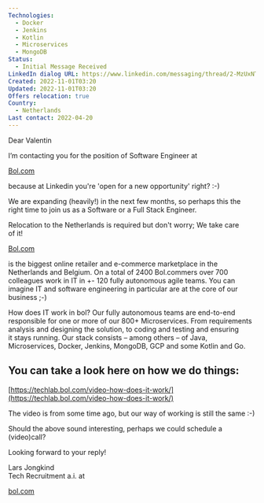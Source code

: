 ```yaml
---
Technologies:
  - Docker
  - Jenkins
  - Kotlin
  - Microservices
  - MongoDB
Status:
  - Initial Message Received
LinkedIn dialog URL: https://www.linkedin.com/messaging/thread/2-MzUxNTM4MTEtMDM3MS00NTE5LWI3MTAtYjc5YWQ2YzMzOTJmXzAxMg==/
Created: 2022-11-01T03:20
Updated: 2022-11-01T03:20
Offers relocation: true
Country:
  - Netherlands
Last contact: 2022-04-20
---
```

Dear Valentin  
  
I’m contacting you for the position of Software Engineer at  

[Bol.com](http://bol.com/)

because at Linkedin you're 'open for a new opportunity' right? :-)  
  
We are expanding (heavily!) in the next few months, so perhaps this the  
right time to join us as a Software or a Full Stack Engineer.  
  
Relocation to the Netherlands is required but don't worry; We take care  
of it!  

[Bol.com](http://bol.com/)

is the biggest online retailer and e-commerce marketplace in the  
Netherlands and Belgium. On a total of 2400 Bol.commers over 700  
colleagues work in IT in +- 120 fully autonomous agile teams. You can  
imagine IT and software engineering in particular are at the core of our  
business ;-)  
  
How does IT work in bol? Our fully autonomous teams are end-to-end  
responsible for one or more of our 800+ Microservices. From requirements  
analysis and designing the solution, to coding and testing and ensuring  
it stays running. Our stack consists – among others – of Java,  
Microservices, Docker, Jenkins, MongoDB, GCP and some Kotlin and Go.  
  
You can take a look here on how we do things:  
-  

[https://techlab.bol.com/video-how-does-it-work/](https://techlab.bol.com/video-how-does-it-work/)

The video is from some time ago, but our way of working is still the same :-)  
  
Should the above sound interesting, perhaps we could schedule a (video)call?  
  
Looking forward to your reply!  
  
Lars Jongkind  
Tech Recruitment a.i. at  

[bol.com](http://bol.com/)